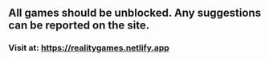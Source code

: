 ## All games should be unblocked. Any suggestions can be reported on the site.
### Visit at: https://realitygames.netlify.app
